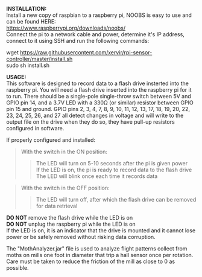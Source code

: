 **INSTALLATION:**  
Install a new copy of raspbian to a raspberry pi, NOOBS is easy to use and can be found HERE:  
https://www.raspberrypi.org/downloads/noobs/  
Connect the pi to a network cable and power, determine it's IP address, connect to it using SSH and run the following commands:  
  
wget https://raw.githubusercontent.com/xervir/rpi-sensor-controller/master/install.sh  
sudo sh install.sh  

**USAGE:**  
This software is designed to record data to a flash drive insterted into the raspberry pi.  You will need a flash drive inserted into the raspberry pi for it to run.
There should be a single-pole single-throw switch between 5V and GPIO pin 14, and a 3.7V LED with a 330Ω (or similar) resistor between GPIO pin 15 and ground. GPIO pins 2, 3, 4, 7, 8, 9, 10, 11, 12, 13, 17, 18, 19, 20, 22, 23, 24, 25, 26, and 27 all detect changes in voltage and will write to the output file on the drive when they do so, they have pull-up resistors configured in software.  

If properly configured and installed:  
>With the switch in the ON position:  
>>The LED will turn on 5-10 seconds after the pi is given power  
If the LED is on, the pi is ready to record data to the flash drive  
The LED will blink once each time it records data  


>With the switch in the OFF position:  
>>The LED will turn off, after which the flash drive can be removed for data retrieval  

**DO NOT** remove the flash drive while the LED is on  
**DO NOT** unplug the raspberry pi while the LED is on  
If the LED is on, it is an indicator that the drive is mounted and it cannot lose power or be safely removed without risking data corruption.

The "MothAnalyzer.jar" file is used to analyze flight patterns collect from moths on mills one foot in diameter that trip a hall sensor once per rotation. Care must be taken to reduce the friction of the mill as close to 0 as possible.